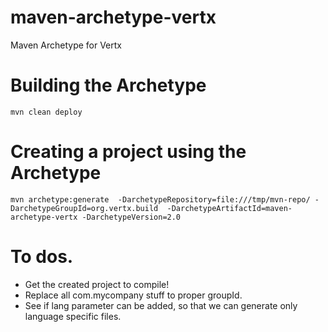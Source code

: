 maven-archetype-vertx
=====================

Maven Archetype for Vertx

# Building the Archetype

  `mvn clean deploy`

# Creating a project using the Archetype

  `mvn archetype:generate  -DarchetypeRepository=file:///tmp/mvn-repo/ -DarchetypeGroupId=org.vertx.build  -DarchetypeArtifactId=maven-archetype-vertx -DarchetypeVersion=2.0`

# To dos.

 * Get the created project to compile!
 * Replace all com.mycompany stuff to proper groupId.
 * See if lang parameter can be added, so that we can generate only language specific files.

